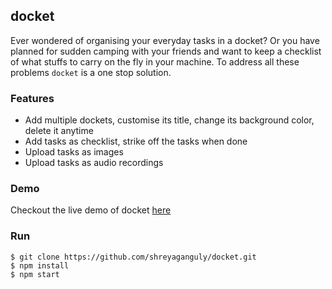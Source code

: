 ## docket

Ever wondered of organising your everyday tasks in a docket?
Or you have planned for sudden camping with your friends and want to keep a checklist of what stuffs to carry on the fly in your machine. To address all these problems `docket` is a one stop solution.

### Features
  - Add multiple dockets, customise its title, change its background color, delete it anytime
  - Add tasks as checklist, strike off the tasks when done
  - Upload tasks as images
  - Upload tasks as audio recordings

### Demo

Checkout the live demo of docket [here](https://shreyaganguly.github.io/docket/)

### Run

```
$ git clone https://github.com/shreyaganguly/docket.git
$ npm install
$ npm start
```
